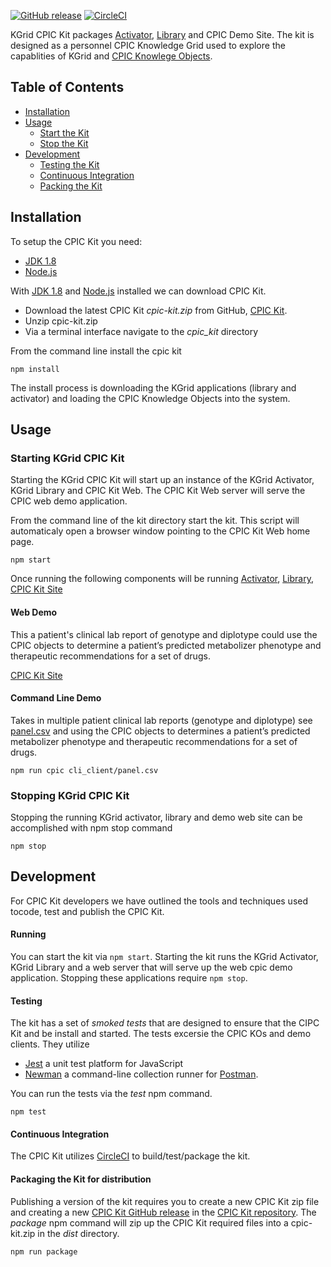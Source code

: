 [![GitHub release](https://img.shields.io/github/release/kgrid-demos/cpic-kit.svg)](https://github.com/kgrid-demos/cpic-kit/releases/)
[![CircleCI](https://circleci.com/gh/kgrid-demos/cpic-kit.svg?style=svg)](https://circleci.com/gh/kgrid-demos/cpic-kit)


KGrid CPIC Kit packages [Activator](http://kgrid.org/kgrid-activator/), [Library](http://kgrid.org/kgrid-library) and CPIC Demo Site.  The kit is designed as a personnel CPIC Knowledge Grid used to explore the capablities of KGrid and [CPIC Knowlege Objects](https://kgrid-objects.github.io/cpic-objects/).

## Table of Contents
   * [Installation](#installation)
   * [Usage](#usage)
     * [Start the Kit](#starting-kgrid-cpic-kit)
     * [Stop the Kit](#stopping-kgrid-cpic-kit)
   * [Development](#development)
     * [Testing the Kit](#testing)
     * [Continuous Integration](#continuous-integration)
     * [Packing the Kit](#packaging-the-kit-for-distribution)
     
## Installation

To setup the CPIC Kit you need:

- [JDK 1.8](http://www.oracle.com/technetwork/java/javase/downloads/jdk8-downloads-2133151.html)
- [Node.js](http://nodejs.org/)

With [JDK 1.8](http://www.oracle.com/technetwork/java/javase/downloads/jdk8-downloads-2133151.html)
and [Node.js](http://nodejs.org/) installed we can download CPIC Kit.

* Download the latest CPIC Kit *cpic-kit.zip* from GitHub, 
[CPIC Kit](https://github.com/kgrid-demos/cpic-kit/releases/latest). 
* Unzip cpic-kit.zip
* Via a terminal interface navigate to the *cpic_kit* directory

From the command line install the cpic kit
```
npm install
```
The install process is downloading the KGrid applications (library and activator) and loading the 
CPIC Knowledge Objects into the system.


## Usage

### Starting KGrid CPIC Kit
Starting the KGrid CPIC Kit will start up an instance of the KGrid Activator, KGrid Library and CPIC Kit Web. The CPIC Kit Web server will serve the CPIC web demo application.

From the command line of the kit directory start the kit.  This script will automaticaly open a browser window pointing to the  CPIC Kit Web home page.
```
npm start
```
Once running the following components will be running [Activator](http://localhost:8082), [Library](http://localhost:8081), [CPIC Kit Site](http://localhost:8080)


#### Web Demo
This a patient's clinical lab report of genotype and diplotype could use the CPIC objects to determine a patient’s predicted metabolizer phenotype and 
therapeutic recommendations for a set of drugs.

[CPIC Kit Site](http://localhost:8080)

#### Command Line Demo
Takes in multiple patient clinical lab reports (genotype and diplotype) see [panel.csv](https://github.com/kgrid-demos/cpic-kit/blob/master/cli-client/panel.csv) and using the 
CPIC objects to determines a patient’s predicted metabolizer phenotype and therapeutic recommendations for a set of drugs.

```npm run cpic cli_client/panel.csv``` 

### Stopping KGrid CPIC Kit
Stopping the running KGrid activator, library and demo web site can be accomplished with npm stop command
```
npm stop
```

## Development
For CPIC Kit developers we have outlined the tools and techniques used tocode, test and publish 
the CPIC Kit.  

#### Running 
You can start the kit via ```npm start```.  Starting the kit runs the KGrid Activator, 
KGrid Library and a web server that will serve up the web cpic demo application.  Stopping these applications 
require ```npm stop```.

#### Testing
The kit has a set of _smoked tests_ that are designed to ensure that the CIPC Kit and be install and started. The tests
excersie the CPIC KOs and demo clients.  They utilize 
* [Jest](https://jestjs.io/) a unit test platform for JavaScript
* [Newman](https://www.npmjs.com/package/newman) a command-line collection runner for [Postman](https://www.getpostman.com/). 

You can run the tests via the _test_ npm command. 

```npm test```

#### Continuous Integration
The CPIC Kit utilizes [CircleCI](https://circleci.com/gh/kgrid-demos/cpic-kit) to build/test/package the kit. 

#### Packaging the Kit for distribution 
Publishing a version of the kit requires you to create a new CPIC Kit zip file and creating a new
[CPIC Kit GitHub release](https://github.com/kgrid-objects/cpic-objects/releases) in the 
[CPIC Kit repository](https://github.com/kgrid-objects/cpic-objects).  The _package_ npm command will zip
up the CPIC Kit required files into a cpic-kit.zip in the _dist_ directory.

```npm run package```

